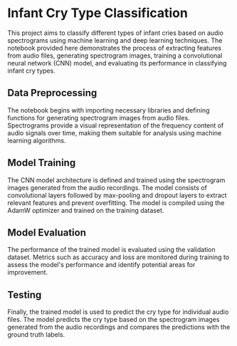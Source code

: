 # Infant Cry Type Classification


This project aims to classify different types of infant cries based on audio spectrograms using machine learning and deep learning techniques. The notebook provided here demonstrates the process of extracting features from audio files, generating spectrogram images, training a convolutional neural network (CNN) model, and evaluating its performance in classifying infant cry types.

## Data Preprocessing

The notebook begins with importing necessary libraries and defining functions for generating spectrogram images from audio files. Spectrograms provide a visual representation of the frequency content of audio signals over time, making them suitable for analysis using machine learning algorithms.


## Model Training


The CNN model architecture is defined and trained using the spectrogram images generated from the audio recordings. The model consists of convolutional layers followed by max-pooling and dropout layers to extract relevant features and prevent overfitting. The model is compiled using the AdamW optimizer and trained on the training dataset.

## Model Evaluation


The performance of the trained model is evaluated using the validation dataset. Metrics such as accuracy and loss are monitored during training to assess the model's performance and identify potential areas for improvement.

## Testing

Finally, the trained model is used to predict the cry type for individual audio files. The model predicts the cry type based on the spectrogram images generated from the audio recordings and compares the predictions with the ground truth labels.
